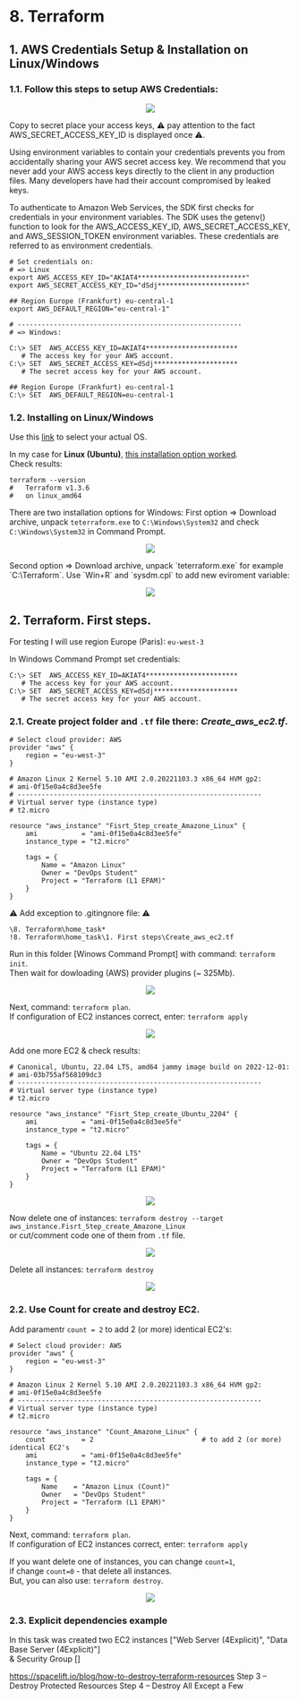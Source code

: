 # 8. Terraform

## 1. AWS Credentials Setup & Installation on Linux/Windows

### 1.1. Follow this steps to setup AWS Credentials:
<p align="center">
  <img src="./.info/1.1.AWS_Credentials_Setup.png">
</p>

Copy to secret place your access keys, :warning: pay attention to the fact AWS_SECRET_ACCESS_KEY_ID is displayed once :warning:.

Using environment variables to contain your credentials prevents you from accidentally sharing your AWS secret access key. We recommend that you never add your AWS access keys directly to the client in any production files. Many developers have had their account compromised by leaked keys.

To authenticate to Amazon Web Services, the SDK first checks for credentials in your environment variables. The SDK uses the getenv() function to look for the AWS_ACCESS_KEY_ID, AWS_SECRET_ACCESS_KEY, and AWS_SESSION_TOKEN environment variables. These credentials are referred to as environment credentials.


```console
# Set credentials on:
# => Linux
export AWS_ACCESS_KEY_ID="AKIAT4***************************"
export AWS_SECRET_ACCESS_KEY_ID="dSdj**********************"

## Region Europe (Frankfurt) eu-central-1
export AWS_DEFAULT_REGION="eu-central-1"

# --------------------------------------------------------
# => Windows:

C:\> SET  AWS_ACCESS_KEY_ID=AKIAT4***********************
   # The access key for your AWS account.
C:\> SET  AWS_SECRET_ACCESS_KEY=dSdj*********************
   # The secret access key for your AWS account.

## Region Europe (Frankfurt) eu-central-1
C:\> SET  AWS_DEFAULT_REGION=eu-central-1
```

### 1.2. Installing on Linux/Windows
Use this [link](https://developer.hashicorp.com/terraform/downloads) to select your actual OS.  

In my case for **Linux (Ubuntu)**, [this installation option worked](https://developer.hashicorp.com/terraform/tutorials/aws-get-started/install-cli).  
Check results:
```console
terraform --version
#   Terraform v1.3.6
#   on linux_amd64
```
There are two installation options for Windows:
First option => Download archive, unpack `teterraform.exe` to `C:\Windows\System32` and check `C:\Windows\System32` in Command Prompt.
<p align="center">
  <img src="./.info/1.2.Setup_Windows_v1.png">
</p>
Second option => Download archive, unpack `teterraform.exe` for example `C:\Terraform`.  
Use `Win+R` and `sysdm.cpl` to add new eviroment variable:
<p align="center">
  <img src="./.info/1.2.Setup_Windows_v2.png">
</p>

## 2. Terraform. First steps.
For testing I will use region Europe (Paris): `eu-west-3`  

In Windows Command Prompt set credentials:
```console
C:\> SET  AWS_ACCESS_KEY_ID=AKIAT4***********************
   # The access key for your AWS account.
C:\> SET  AWS_SECRET_ACCESS_KEY=dSdj*********************
   # The secret access key for your AWS account.
```

### 2.1. Create  project folder and `.tf` file there: *Create_aws_ec2.tf*.
```console
# Select cloud provider: AWS
provider "aws" {
    region = "eu-west-3"
}

# Amazon Linux 2 Kernel 5.10 AMI 2.0.20221103.3 x86_64 HVM gp2: 
# ami-0f15e0a4c8d3ee5fe
# -------------------------------------------------------------
# Virtual server type (instance type)
# t2.micro

resource "aws_instance" "Fisrt_Step_create_Amazone_Linux" {
    ami           = "ami-0f15e0a4c8d3ee5fe"
    instance_type = "t2.micro"

    tags = {
        Name = "Amazon Linux"
        Owner = "DevOps Student"
        Project = "Terraform (L1 EPAM)"
    }
}

```
:warning: Add exception to .gitingnore file: :warning: 
```console
\8. Terraform\home_task* 
!8. Terraform\home_task\1. First steps\Create_aws_ec2.tf
```

Run in this folder [Winows Command Prompt] with command: `terraform init`.  
Then wait for dowloading (AWS) provider plugins (~ 325Mb).  
<p align="center">
  <img src="./.info/2.1.terraform_init.png">
</p>

Next, command: `terraform plan`.  
If configuration of EC2 instances correct, enter: `terraform apply`  
<p align="center">
  <img src="./.info/2.1.terraform_init2.png">
</p>

Add one more EC2 & check results:  
```console
# Canonical, Ubuntu, 22.04 LTS, amd64 jammy image build on 2022-12-01: 
# ami-03b755af568109dc3
# -------------------------------------------------------------
# Virtual server type (instance type)
# t2.micro

resource "aws_instance" "Fisrt_Step_create_Ubuntu_2204" {
    ami           = "ami-0f15e0a4c8d3ee5fe"
    instance_type = "t2.micro"

    tags = {
        Name = "Ubuntu 22.04 LTS"
        Owner = "DevOps Student"
        Project = "Terraform (L1 EPAM)"
    }
}
```
<p align="center">
  <img src="./.info/2.1.terraform_init3.png">
</p>

Now delete one of instances: `terraform destroy --target aws_instance.Fisrt_Step_create_Amazone_Linux`  
or cut/comment code one of them from `.tf` file.  
<p align="center">
  <img src="./.info/2.1.1.terraform_destroy.png">
</p>

Delete all instances: `terraform destroy`  
<p align="center">
  <img src="./.info/2.1.2.terraform_destroy_all.png">
</p>

### 2.2. Use Count for create and destroy EC2.
Add paramentr `count = 2` to add 2 (or more) identical EC2's:
```console
# Select cloud provider: AWS
provider "aws" {
    region = "eu-west-3"
}

# Amazon Linux 2 Kernel 5.10 AMI 2.0.20221103.3 x86_64 HVM gp2: 
# ami-0f15e0a4c8d3ee5fe
# -------------------------------------------------------------
# Virtual server type (instance type)
# t2.micro

resource "aws_instance" "Count_Amazone_Linux" {
    count         = 2                           # to add 2 (or more) identical EC2's 
    ami           = "ami-0f15e0a4c8d3ee5fe"
    instance_type = "t2.micro"                   

    tags = {
        Name    = "Amazon Linux (Count)"
        Owner   = "DevOps Student"
        Project = "Terraform (L1 EPAM)"
    }
}
```
Next, command: `terraform plan`.  
If configuration of EC2 instances correct, enter: `terraform apply`

If you want delete one of instances, you can change `count=1`,  
if change `count=0` - that delete all instances.  
But, you can also use: `terraform destroy`.
<p align="center">
  <img src="./.info/2.2.Use_Count.png">
</p>

### 2.3. Explicit dependencies example
In this task was created two EC2 instances ["Web Server (4Explicit)", "Data Base Server (4Explicit)"]  
&  Security Group []


https://spacelift.io/blog/how-to-destroy-terraform-resources
Step 3 – Destroy Protected Resources
Step 4 – Destroy All Except a Few